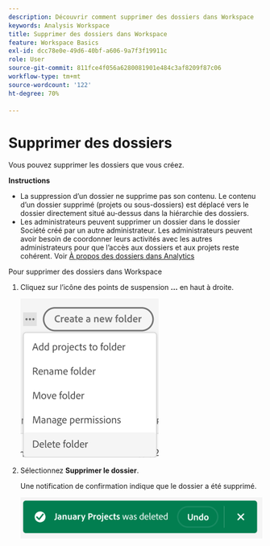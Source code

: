 ```yaml
---
description: Découvrir comment supprimer des dossiers dans Workspace
keywords: Analysis Workspace
title: Supprimer des dossiers dans Workspace
feature: Workspace Basics
exl-id: dcc78e0e-49d6-40bf-a606-9a7f3f19911c
role: User
source-git-commit: 811fce4f056a6280081901e484c3af8209f87c06
workflow-type: tm+mt
source-wordcount: '122'
ht-degree: 70%

---
```



# Supprimer des dossiers

Vous pouvez supprimer les dossiers que vous créez.

**Instructions**

* La suppression d’un dossier ne supprime pas son contenu. Le contenu d’un dossier supprimé (projets ou sous-dossiers) est déplacé vers le dossier directement situé au-dessus dans la hiérarchie des dossiers.
* Les administrateurs peuvent supprimer un dossier dans le dossier Société créé par un autre administrateur. Les administrateurs peuvent avoir besoin de coordonner leurs activités avec les autres administrateurs pour que l’accès aux dossiers et aux projets reste cohérent. Voir [À propos des dossiers dans Analytics](/help/analysis-workspace/build-workspace-project/workspace-folders/about-folders.md)

Pour supprimer des dossiers dans Workspace

1. Cliquez sur l’icône des points de suspension **…** en haut à droite.

   ![Options de liste déroulante des icônes de points de suspension.](/help/analysis-workspace/build-workspace-project/assets/select-delete-folder.png)

2. Sélectionnez **Supprimer le dossier**.

   Une notification de confirmation indique que le dossier a été supprimé.

   ![Le toast de confirmation de suppression du dossier.](/help/analysis-workspace/build-workspace-project/assets/deleted-folder.png)

